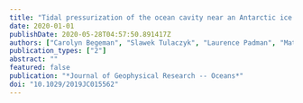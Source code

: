 ```yaml
---
title: "Tidal pressurization of the ocean cavity near an Antarctic ice shelf grounding line"
date: 2020-01-01
publishDate: 2020-05-28T04:57:50.891417Z
authors: ["Carolyn Begeman", "Slawek Tulaczyk", "Laurence Padman", "Matt King", "Matthew R. Siegfried", "Timothy Hodson", "Helen A. Fricker"]
publication_types: ["2"]
abstract: ""
featured: false
publication: "*Journal of Geophysical Research -- Oceans*"
doi: "10.1029/2019JC015562"
---
```


